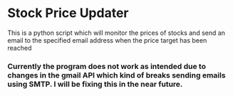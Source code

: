 <h1>Stock Price Updater</h1>

<p1>This is a python script which will monitor the prices of stocks and send an email to the specified email address when the price target has been reached</p1>

<h3>Currently the program does not work as intended due to changes in the gmail API which kind of breaks sending emails using SMTP. I will be fixing this in the near future.</h3>
